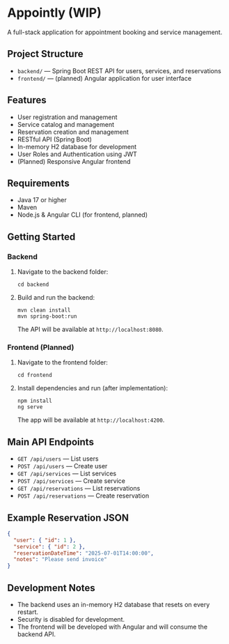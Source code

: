 # Appointly (WIP)
A full-stack application for appointment booking and service management.

## Project Structure

- `backend/` — Spring Boot REST API for users, services, and reservations
- `frontend/` — (planned) Angular application for user interface

## Features
- User registration and management
- Service catalog and management
- Reservation creation and management
- RESTful API (Spring Boot)
- In-memory H2 database for development
- User Roles and Authentication using JWT
- (Planned) Responsive Angular frontend

## Requirements
- Java 17 or higher
- Maven
- Node.js & Angular CLI (for frontend, planned)

## Getting Started

### Backend
1. Navigate to the backend folder:
   ```
   cd backend
   ```
2. Build and run the backend:
   ```
   mvn clean install
   mvn spring-boot:run
   ```
   The API will be available at `http://localhost:8080`.

### Frontend (Planned)
1. Navigate to the frontend folder:
   ```
   cd frontend
   ```
2. Install dependencies and run (after implementation):
   ```
   npm install
   ng serve
   ```
   The app will be available at `http://localhost:4200`.

## Main API Endpoints

- `GET /api/users` — List users
- `POST /api/users` — Create user
- `GET /api/services` — List services
- `POST /api/services` — Create service
- `GET /api/reservations` — List reservations
- `POST /api/reservations` — Create reservation

## Example Reservation JSON
```json
{
  "user": { "id": 1 },
  "service": { "id": 2 },
  "reservationDateTime": "2025-07-01T14:00:00",
  "notes": "Please send invoice"
}
```

## Development Notes
- The backend uses an in-memory H2 database that resets on every restart.
- Security is disabled for development.
- The frontend will be developed with Angular and will consume the backend API.

